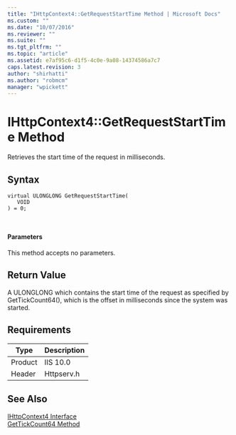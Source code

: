 ```yaml
---
title: "IHttpContext4::GetRequestStartTime Method | Microsoft Docs"
ms.custom: ""
ms.date: "10/07/2016"
ms.reviewer: ""
ms.suite: ""
ms.tgt_pltfrm: ""
ms.topic: "article"
ms.assetid: e7af95c6-d1f5-4c0e-9a08-14374586a7c7
caps.latest.revision: 3
author: "shirhatti"
ms.author: "robmcm"
manager: "wpickett"
---
```

# IHttpContext4::GetRequestStartTime Method
Retrieves the start time of the request in milliseconds.  
  
## Syntax  
  
```  
virtual ULONGLONG GetRequestStartTime(  
   VOID  
) = 0;  
```  
  
```csharp  
  
```  
  
#### Parameters  
 This method accepts no parameters.  
  
## Return Value  
 A ULONGLONG which contains the start time of the request as specified by GetTickCount64(), which is the offset in milliseconds since the system was started.  
  
## Requirements  
  
|Type|Description|  
|----------|-----------------|  
|Product|IIS 10.0|  
|Header|Httpserv.h|  
  
## See Also  
 [IHttpContext4 Interface](../../web-development-reference\webdev-native-api-reference/ihttpcontext4-interface.md)   
 [GetTickCount64 Method](http://msdn.microsoft.com/en-us/3ebf05b9-cc53-43ae-bbcb-7841793a9d84)